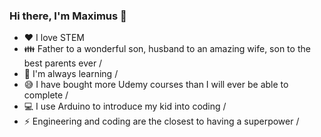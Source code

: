 ### Hi there, I'm Maximus 👋

- ❤️ I love STEM
- 👪 Father to a wonderful son, husband to an amazing wife, son to the best parents ever /
- 🌱 I'm always learning /
- 😅 I have bought more Udemy courses than I will ever be able to complete /
- 💻 I use Arduino to introduce my kid into coding /
- ⚡ Engineering and coding are the closest to having a superpower /
  
<!--
**tpc-maximus/tpc-maximus** is a ✨ _special_ ✨ repository because its `README.md` (this file) appears on your GitHub profile.

List of emoticons can be found here: https://github.com/ikatyang/emoji-cheat-sheet/blob/master/README.md#flags

Here are some ideas to get you started:

- 🔭 I’m currently working on ...
- 🌱 I’m currently learning ...
- 👯 I’m looking to collaborate on ...
- 🤔 I’m looking for help with ...
- 💬 Ask me about ...
- 📫 How to reach me: ...
- 😄 Pronouns: ...
- ⚡ Fun fact: ...
-->
